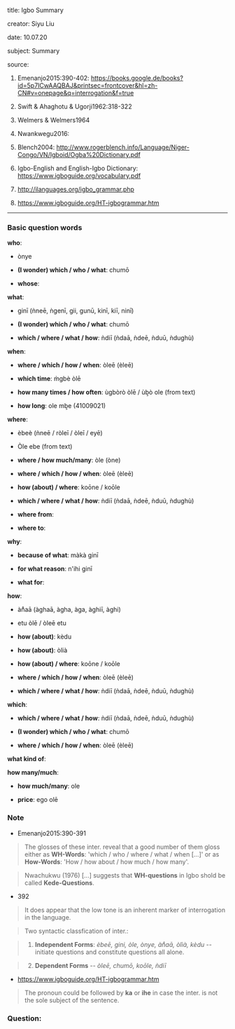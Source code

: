 
title: Igbo Summary

creator: Siyu Liu

date: 10.07.20

subject: Summary

source: 

1. Emenanjo2015:390-402: https://books.google.de/books?id=5p7ICwAAQBAJ&printsec=frontcover&hl=zh-CN#v=onepage&q=interrogation&f=true

2. Swift & Ahaghotu & Ugorji1962:318-322

3. Welmers & Welmers1964

4. Nwankwegu2016:

4. Blench2004: http://www.rogerblench.info/Language/Niger-Congo/VN/Igboid/Ogba%20Dictionary.pdf

5. Igbo-English and English-Igbo Dictionary: https://www.igboguide.org/vocabulary.pdf

6. http://ilanguages.org/igbo_grammar.php

7. https://www.igboguide.org/HT-igbogrammar.htm





----

### Basic question words

**who**: 

 - ònye
 
 - **(I wonder) which / who / what**: chumō
 
 - **whose**: 
 
**what**: 

 - ginī (ǹneē, ǹgenī, gii, gunū, kinī, kiī, ninī)
 
 - **(I wonder) which / who / what**: chumō
 
 - **which / where / what / how**: ǹdiī (ǹdaā, ǹdeē, ǹduū, ǹdughù)
 
**when**: 

 - **where / which / how / when**: òleē (èleē) 
 
 - **which time**: m̀gbè òlē
 
 - **how many times / how often**:	ùgbòrò òlē / ùb͕ò ole (from text)
 
 - **how long**:	ole mb͕e (41009021)
 
**where**: 

 - èbeè (ǹneē / ròleī / òleī / eyē)
 
 - Òle ebe (from text)
 
 - **where / how much/many**: òle (òne)
 
 - **where / which / how / when**: òleē (èleē)
 
 - **how (about) / where**: koōne / koōle
 
 - **which / where / what / how**: ǹdiī (ǹdaā, ǹdeē, ǹduū, ǹdughù)

 - **where from**: 
 
 - **where to**: 
 
**why**: 

 - **because of  what**: màkà ginī 
 
 - **for what reason**: n'ihi ginī
 
 - **what for**:

**how**: 

 - àn̊aā (àghaā, àgha, àga, àghiī, àghi)
 
 - etu òlē / òleē etu
 
 - **how (about)**: kèdu
 
 - **how (about)**: òlià
 
 - **how (about) / where**: koōne / koōle
 
 - **where / which / how / when**: òleē (èleē)
 
 - **which / where / what / how**: ǹdiī (ǹdaā, ǹdeē, ǹduū, ǹdughù)
  
**which**: 

 - **which / where / what / how**: ǹdiī (ǹdaā, ǹdeē, ǹduū, ǹdughù)
 
 - **(I wonder) which / who / what**: chumō
 
 - **where / which / how / when**: òleē (èleē)
  
**what kind of**: 

**how many/much**: 
 
 - **how much/many**: ole
 
 - **price**: ego olē


### Note

- Emenanjo2015:390-391

> The glosses of these inter. reveal that a good number of them gloss either as **WH-Words**: 'which / who / where / what / when [...]' or as **How-Words**: 'How / how about / how much / how many'.

> Nwachukwu (1976) [...] suggests that **WH-questions** in Igbo shold be called **Kede-Questions**.

- 392

> It does appear that the low tone is an inherent marker of interrogation in the language.

> Two syntactic classfication of inter.: 

> 1) **Independent Forms**: *èbeē, gini, òle, ònye, àn̊aā, òlìà, kèdu* -- initiate questions and constitute questions all alone. 

> 2) **Dependent Forms** -- *òleē, chumō, koōle, ǹdiī*

- https://www.igboguide.org/HT-igbogrammar.htm

> The pronoun could be followed by **ka** or **ihe** in case the inter. is not the sole subject of the sentence.

### Question:

